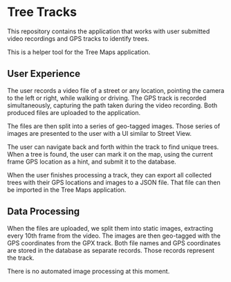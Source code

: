 # Tree Tracks

This repository contains the application that works with user submitted video recordings and GPS tracks to identify trees.

This is a helper tool for the Tree Maps application.


## User Experience

The user records a video file of a street or any location, pointing the camera to the left or right, while walking or driving.
The GPS track is recorded simultaneously, capturing the path taken during the video recording.
Both produced files are uploaded to the application.

The files are then split into a series of geo-tagged images.
Those series of images are presented to the user with a UI similar to Street View.

The user can navigate back and forth within the track to find unique trees.
When a tree is found, the user can mark it on the map, using the current frame GPS location as a hint, and submit it to the database.

When the user finishes processing a track, they can export all collected trees with their GPS locations and images to a JSON file.
That file can then be imported in the Tree Maps application.


## Data Processing

When the files are uploaded, we split them into static images, extracting every 10th frame from the video.
The images are then geo-tagged with the GPS coordinates from the GPX track.
Both file names and GPS coordinates are stored in the database as separate records.
Those records represent the track.

There is no automated image processing at this moment.

